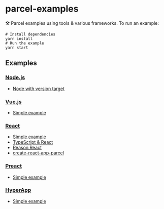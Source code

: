 # parcel-examples

🛠 Parcel examples using tools & various frameworks. To run an example:

```shell
# Install dependencies
yarn install
# Run the example
yarn start
```

## Examples

### [Node.js](https://nodejs.org/)

- [Node with version target](node)

### [Vue.js](https://vuejs.org)

- [Simple example](Vue)

### [React](https://reactjs.org)

- [Simple example](react)
- [TypeScript & React](typescript-react)
- [Reason React](reason-react)
- [create-react-app-parcel](https://github.com/sw-yx/create-react-app-parcel)

### [Preact](https://preactjs.com/)

- [Simple example](preact)

### [HyperApp](https://hyperapp.js.org/)

- [Simple example](hyperapp)
